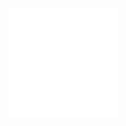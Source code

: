 <p align="center">
  <a href="https://luis.vi/"><img width=175 height=175 src="https://raw.githubusercontent.com/LV/emacs/refs/heads/master/assets/img/logo.png"></a>
</p>

